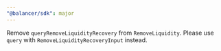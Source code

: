 ```yaml
---
"@balancer/sdk": major
---
```


Remove `queryRemoveLiquidityRecovery` from `RemoveLiquidity`. Please use `query` with `RemoveLiquidityRecoveryInput` instead.
